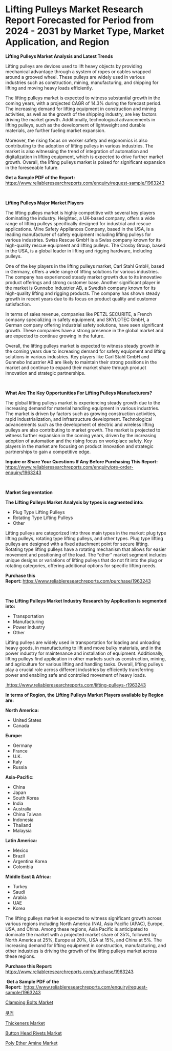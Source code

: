 <p><h1>Lifting Pulleys Market Research Report Forecasted for Period from 2024 -  2031 by Market Type, Market Application, and Region</h1></p><p><strong>Lifting Pulleys Market Analysis and Latest Trends</strong></p>
<p><p>Lifting pulleys are devices used to lift heavy objects by providing mechanical advantage through a system of ropes or cables wrapped around a grooved wheel. These pulleys are widely used in various industries such as construction, mining, manufacturing, and shipping for lifting and moving heavy loads efficiently.</p><p>The lifting pulleys market is expected to witness substantial growth in the coming years, with a projected CAGR of 14.3% during the forecast period. The increasing demand for lifting equipment in construction and mining activities, as well as the growth of the shipping industry, are key factors driving the market growth. Additionally, technological advancements in lifting pulleys, such as the development of lightweight and durable materials, are further fueling market expansion.</p><p>Moreover, the rising focus on worker safety and ergonomics is also contributing to the adoption of lifting pulleys in various industries. The market is also witnessing the trend of integration of automation and digitalization in lifting equipment, which is expected to drive further market growth. Overall, the lifting pulleys market is poised for significant expansion in the foreseeable future.</p></p>
<p><strong>Get a Sample PDF of the Report:&nbsp;</strong> <a href="https://www.reliableresearchreports.com/enquiry/request-sample/1963243">https://www.reliableresearchreports.com/enquiry/request-sample/1963243</a></p>
<p>&nbsp;</p>
<p><strong>Lifting Pulleys Major Market Players</strong></p>
<p><p>The lifting pulleys market is highly competitive with several key players dominating the industry. Heightec, a UK-based company, offers a wide range of lifting pulleys specifically designed for industrial and rescue applications. Mine Safety Appliances Company, based in the USA, is a leading manufacturer of safety equipment including lifting pulleys for various industries. Swiss Rescue GmbH is a Swiss company known for its high-quality rescue equipment and lifting pulleys. The Crosby Group, based in the USA, is a global leader in lifting and rigging hardware, including pulleys.</p><p>One of the key players in the lifting pulleys market, Carl Stahl GmbH, based in Germany, offers a wide range of lifting solutions for various industries. The company has experienced steady market growth due to its innovative product offerings and strong customer base. Another significant player in the market is Gunnebo Industrier AB, a Swedish company known for its high-quality lifting and rigging products. The company has shown steady growth in recent years due to its focus on product quality and customer satisfaction.</p><p>In terms of sales revenue, companies like PETZL SECURITE, a French company specializing in safety equipment, and SKYLOTEC GmbH, a German company offering industrial safety solutions, have seen significant growth. These companies have a strong presence in the global market and are expected to continue growing in the future.</p><p>Overall, the lifting pulleys market is expected to witness steady growth in the coming years due to increasing demand for safety equipment and lifting solutions in various industries. Key players like Carl Stahl GmbH and Gunnebo Industrier AB are likely to maintain their strong positions in the market and continue to expand their market share through product innovation and strategic partnerships.</p></p>
<p>&nbsp;</p>
<p><strong>What Are The Key Opportunities For Lifting Pulleys Manufacturers?</strong></p>
<p><p>The global lifting pulleys market is experiencing steady growth due to the increasing demand for material handling equipment in various industries. The market is driven by factors such as growing construction activities, rapid industrialization, and infrastructure development. Technological advancements such as the development of electric and wireless lifting pulleys are also contributing to market growth. The market is projected to witness further expansion in the coming years, driven by the increasing adoption of automation and the rising focus on workplace safety. Key players in the market are focusing on product innovation and strategic partnerships to gain a competitive edge.</p></p>
<p><strong>Inquire or Share Your Questions If Any Before Purchasing This Report:</strong> <a href="https://www.reliableresearchreports.com/enquiry/pre-order-enquiry/1963243">https://www.reliableresearchreports.com/enquiry/pre-order-enquiry/1963243</a></p>
<p>&nbsp;</p>
<p><strong>Market Segmentation</strong></p>
<p><strong>The Lifting Pulleys Market Analysis by types is segmented into:</strong></p>
<p><ul><li>Plug Type Lifting Pulleys</li><li>Rotating Type Lifting Pulleys</li><li>Other</li></ul></p>
<p><p>Lifting pulleys are categorized into three main types in the market: plug type lifting pulleys, rotating type lifting pulleys, and other types. Plug type lifting pulleys are designed with a fixed attachment point for secure lifting. Rotating type lifting pulleys have a rotating mechanism that allows for easier movement and positioning of the load. The “other” market segment includes unique designs or variations of lifting pulleys that do not fit into the plug or rotating categories, offering additional options for specific lifting needs.</p></p>
<p><strong>Purchase this Report:&nbsp;</strong><a href="https://www.reliableresearchreports.com/purchase/1963243">https://www.reliableresearchreports.com/purchase/1963243</a></p>
<p>&nbsp;</p>
<p><strong>The Lifting Pulleys Market Industry Research by Application is segmented into:</strong></p>
<p><ul><li>Transportation</li><li>Manufacturing</li><li>Power Industry</li><li>Other</li></ul></p>
<p><p>Lifting pulleys are widely used in transportation for loading and unloading heavy goods, in manufacturing to lift and move bulky materials, and in the power industry for maintenance and installation of equipment. Additionally, lifting pulleys find application in other markets such as construction, mining, and agriculture for various lifting and handling tasks. Overall, lifting pulleys play a crucial role across different industries by efficiently transferring power and enabling safe and controlled movement of heavy loads.</p></p>
<p><a href="https://www.reliableresearchreports.com/lifting-pulleys-r1963243">&nbsp;https://www.reliableresearchreports.com/lifting-pulleys-r1963243</a></p>
<p><strong>In terms of Region, the Lifting Pulleys Market Players available by Region are:</strong></p>
<p>
    <p> <strong> North America: </strong>
        <ul>
            <li>United States</li>
            <li>Canada</li>
        </ul>
        </p> 
    <p> <strong> Europe: </strong>
        <ul>
            <li>Germany</li>
            <li>France</li>
            <li>U.K.</li>
            <li>Italy</li>
            <li>Russia</li>
        </ul>
        </p> 
    <p> <strong> Asia-Pacific: </strong>
        <ul>
            <li>China</li>
            <li>Japan</li>
            <li>South Korea</li>
            <li>India</li>
            <li>Australia</li>
            <li>China Taiwan</li>
            <li>Indonesia</li>
            <li>Thailand</li>
            <li>Malaysia</li>
        </ul>
        </p> 
    <p> <strong> Latin America: </strong>
        <ul>
            <li>Mexico</li>
            <li>Brazil</li>
            <li>Argentina Korea</li>
            <li>Colombia</li>
        </ul>
        </p> 
    <p> <strong> Middle East & Africa: </strong>
        <ul>
            <li>Turkey</li>
            <li>Saudi</li>
            <li>Arabia</li>
            <li>UAE</li>
            <li>Korea</li>
        </ul>
    </p>
    </p>
<p><p>The lifting pulleys market is expected to witness significant growth across various regions including North America (NA), Asia Pacific (APAC), Europe, USA, and China. Among these regions, Asia Pacific is anticipated to dominate the market with a projected market share of 35%, followed by North America at 25%, Europe at 20%, USA at 15%, and China at 5%. The increasing demand for lifting equipment in construction, manufacturing, and other industries is driving the growth of the lifting pulleys market across these regions.</p></p>
<p><strong>Purchase this Report: </strong><a href="https://www.reliableresearchreports.com/purchase/1963243">https://www.reliableresearchreports.com/purchase/1963243</a></p>
<p>&nbsp;<strong>Get a Sample PDF of the Report:&nbsp;&nbsp;</strong><a href="https://www.reliableresearchreports.com/enquiry/request-sample/1963243">https://www.reliableresearchreports.com/enquiry/request-sample/1963243</a></p>
<p><strong></strong></p>
<p><p><a href="https://github.com/jerrycopelandthomaswsqd8q/Market-Research-Report-List-2/blob/main/clamping-bolts-market.md">Clamping Bolts Market</a></p><p><a href="https://github.com/BrettWeberrt8767765/Market-Research-Report-List-1/blob/main/528576327342.md">쿠커</a></p><p><a href="https://issuu.com/reportprime-2/docs/thickeners-market-size-2030.pptx">Thickeners Market</a></p><p><a href="https://github.com/yoshih12/Market-Research-Report-List-2/blob/main/button-head-rivets-market.md">Button Head Rivets Market</a></p><p><a href="https://issuu.com/reportprime-2/docs/poly-ether-amine-market-size-2030.pptx">Poly Ether Amine Market</a></p></p>